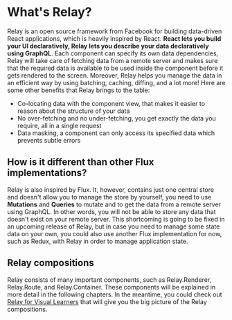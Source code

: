 # What's Relay?

Relay is an open source framework from Facebook for building data-driven React applications, which is heavily inspired by React. **React lets you build your UI declaratively, Relay lets you describe your data declaratively using GraphQL**. Each component can specify its own data dependencies, Relay will take care of fetching data from a remote server and makes sure that the required data is available to be used inside the component before it gets rendered to the screen. Moreover, Relay helps you manage the data in an efficient way by using batching, caching, diffing, and a lot more! Here are some other benefits that Relay brings to the table:

- Co-locating data with the component view, that makes it easier to reason about the structure of your data
- No over-fetching and no under-fetching, you get exactly the data you require, all in a single request
- Data masking, a component can only access its specified data which prevents subtle errors

## How is it different than other Flux implementations?

Relay is also inspired by Flux. It, however, contains just one central store and doesn't allow you to manage the store by yourself, you need to use **Mutations** and **Queries** to mutate and to get the data from a remote server using GraphQL. In other words, you will not be able to store any data that doesn't exist on your remote server. This shortcoming is going to be fixed in an upcoming release of Relay, but in case you need to manage some state data on your own, you could also use another Flux implementation for now, such as Redux, with Relay in order to manage application state.

## Relay compositions

Relay consists of many important components, such as Relay.Renderer, Relay.Route, and Relay.Container. These components will be explained in more detail in the following chapters. In the meantime, you could check out [Relay for Visual Learners](http://sgwilym.github.io/relay-visual-learners) that will give you the big picture of the Relay compositions.
